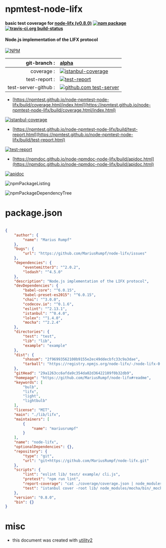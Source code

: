 # npmtest-node-lifx

#### basic test coverage for  [node-lifx (v0.8.0)](https://github.com/MariusRumpf/node-lifx#readme)  [![npm package](https://img.shields.io/npm/v/npmtest-node-lifx.svg?style=flat-square)](https://www.npmjs.org/package/npmtest-node-lifx) [![travis-ci.org build-status](https://api.travis-ci.org/npmtest/node-npmtest-node-lifx.svg)](https://travis-ci.org/npmtest/node-npmtest-node-lifx)

#### Node.js implementation of the LIFX protocol

[![NPM](https://nodei.co/npm/node-lifx.png?downloads=true&downloadRank=true&stars=true)](https://www.npmjs.com/package/node-lifx)

| git-branch : | [alpha](https://github.com/npmtest/node-npmtest-node-lifx/tree/alpha)|
|--:|:--|
| coverage : | [![istanbul-coverage](https://npmtest.github.io/node-npmtest-node-lifx/build/coverage.badge.svg)](https://npmtest.github.io/node-npmtest-node-lifx/build/coverage.html/index.html)|
| test-report : | [![test-report](https://npmtest.github.io/node-npmtest-node-lifx/build/test-report.badge.svg)](https://npmtest.github.io/node-npmtest-node-lifx/build/test-report.html)|
| test-server-github : | [![github.com test-server](https://npmtest.github.io/node-npmtest-node-lifx/GitHub-Mark-32px.png)](https://npmtest.github.io/node-npmtest-node-lifx/build/app/index.html) | | build-artifacts : | [![build-artifacts](https://npmtest.github.io/node-npmtest-node-lifx/glyphicons_144_folder_open.png)](https://github.com/npmtest/node-npmtest-node-lifx/tree/gh-pages/build)|

- [https://npmtest.github.io/node-npmtest-node-lifx/build/coverage.html/index.html](https://npmtest.github.io/node-npmtest-node-lifx/build/coverage.html/index.html)

[![istanbul-coverage](https://npmtest.github.io/node-npmtest-node-lifx/build/screenCapture.buildCi.browser.%252Ftmp%252Fbuild%252Fcoverage.lib.html.png)](https://npmtest.github.io/node-npmtest-node-lifx/build/coverage.html/index.html)

- [https://npmtest.github.io/node-npmtest-node-lifx/build/test-report.html](https://npmtest.github.io/node-npmtest-node-lifx/build/test-report.html)

[![test-report](https://npmtest.github.io/node-npmtest-node-lifx/build/screenCapture.buildCi.browser.%252Ftmp%252Fbuild%252Ftest-report.html.png)](https://npmtest.github.io/node-npmtest-node-lifx/build/test-report.html)

- [https://npmdoc.github.io/node-npmdoc-node-lifx/build/apidoc.html](https://npmdoc.github.io/node-npmdoc-node-lifx/build/apidoc.html)

[![apidoc](https://npmdoc.github.io/node-npmdoc-node-lifx/build/screenCapture.buildCi.browser.%252Ftmp%252Fbuild%252Fapidoc.html.png)](https://npmdoc.github.io/node-npmdoc-node-lifx/build/apidoc.html)

![npmPackageListing](https://npmtest.github.io/node-npmtest-node-lifx/build/screenCapture.npmPackageListing.svg)

![npmPackageDependencyTree](https://npmtest.github.io/node-npmtest-node-lifx/build/screenCapture.npmPackageDependencyTree.svg)



# package.json

```json

{
    "author": {
        "name": "Marius Rumpf"
    },
    "bugs": {
        "url": "https://github.com/MariusRumpf/node-lifx/issues"
    },
    "dependencies": {
        "eventemitter3": "^2.0.2",
        "lodash": "^4.5.0"
    },
    "description": "Node.js implementation of the LIFX protocol",
    "devDependencies": {
        "babel-core": "^6.0.15",
        "babel-preset-es2015": "^6.0.15",
        "chai": "^3.0.0",
        "codecov.io": "^0.1.6",
        "eslint": "^2.13.1",
        "istanbul": "^0.4.0",
        "lolex": "^1.4.0",
        "mocha": "^2.2.4"
    },
    "directories": {
        "test": "test",
        "lib": "lib",
        "example": "example"
    },
    "dist": {
        "shasum": "2f96993562100b9155e2ec49ddecbfc33c9a3dae",
        "tarball": "https://registry.npmjs.org/node-lifx/-/node-lifx-0.8.0.tgz"
    },
    "gitHead": "29a1263cc6afda9c354da02d36422109f0b32db9",
    "homepage": "https://github.com/MariusRumpf/node-lifx#readme",
    "keywords": [
        "bulb",
        "lifx",
        "light",
        "lightbulb"
    ],
    "license": "MIT",
    "main": "./lib/lifx",
    "maintainers": [
        {
            "name": "mariusrumpf"
        }
    ],
    "name": "node-lifx",
    "optionalDependencies": {},
    "repository": {
        "type": "git",
        "url": "git+https://github.com/MariusRumpf/node-lifx.git"
    },
    "scripts": {
        "lint": "eslint lib/ test/ example/ cli.js",
        "pretest": "npm run lint",
        "report-coverage": "cat ./coverage/coverage.json | node_modules/codecov.io/bin/codecov.io.js",
        "test": "istanbul cover -root lib/ node_modules/mocha/bin/_mocha -- -u tdd -r babelhook --recursive test/unit/"
    },
    "version": "0.8.0",
    "bin": {}
}
```



# misc
- this document was created with [utility2](https://github.com/kaizhu256/node-utility2)
